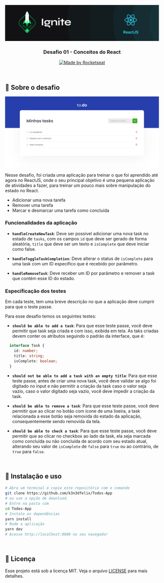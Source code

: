 <img src="screens/ignite.png" alt="Ignite" >

<h3 align="center">
  Desafio 01 - Conceitos do React
</h3>

<p align="center">
  <a href="https://rocketseat.com.br">
    <img alt="Made by Rocketseat" src="https://img.shields.io/badge/made%20by-Rocketseat-%2306b656?style=flat-square">
  </a>
 
</p>

<br>

## :rocket: Sobre o desafio

<p align="center">
  <img src="screens/to.do.png" alt="todo">
</p>

Nesse desafio, foi criada uma aplicação para treinar o que foi aprendido até agora no ReactJS, onde o seu principal objetivo é uma pequena aplicação de atividades a fazer, para treinar um pouco mais sobre manipulação do estado no React.

- Adicionar uma nova tarefa
- Remover uma tarefa
- Marcar e desmarcar uma tarefa como concluída

### Funcionalidades da aplicação

- **`handleCreateNewTask`**: Deve ser possível adicionar uma nova task no estado de `tasks`, com os campos `id` que deve ser gerado de forma aleatória, `title` que deve ser um texto e `isComplete` que deve iniciar como false.

- **`handleToggleTaskCompletion`**: Deve alterar o status de `isComplete` para uma task com um ID específico que é recebido por parâmetro. 

- **`handleRemoveTask`**: Deve receber um ID por parâmetro e remover a task que contém esse ID do estado.

### Específicação dos testes

Em cada teste, tem uma breve descrição no que a aplicação deve cumprir para que o teste passe.

Para esse desafio temos os seguintes testes:

- **`should be able to add a task`**: Para que esse teste passe, você deve permitir que task seja criada e com isso, exibida em tela. As taks criadas devem conter os atributos seguindo o padrão da interface, que é:

```ts
  interface Task {
    id: number;
    title: string;
    isComplete: boolean;
  }
```

- **`should not be able to add a task with an empty title`**: Para que esse teste passe, antes de criar uma nova task, você deve validar se algo foi digitado no input e não permitir a criação da task caso o valor seja vazio, caso o valor digitado seja vazio, você deve impedir a criação da task.

- **`should be able to remove a task`**: Para que esse teste passe, você deve permitir que ao clicar no botão com ícone de uma lixeira, a task relacionada a esse botão seja removida do estado da aplicação, consequentemente sendo removida da tela.

- **`should be able to check a task`**: Para que esse teste passe, você deve permitir que ao clicar no checkbox ao lado da task, ela seja marcada como concluída ou não concluída de acordo com seu estado atual, alterando seu valor de `isComplete` de `false` para `true` ou ao contrário, de `true` para `false`. 

<br>

## :wrench: Instalação e uso

```bash
# Abra um terminal e copie este repositório com o comando
git clone https://github.com/k3n3dfelix/Todos-App
# ou use a opção de download.
# Entre na pasta com 
cd Todos-App
# Instale as dependências
yarn install
# Rode a aplicação
yarn dev
# Acesse http://localhost:8080 no seu navegador
```

<br>

## :memo: Licença

Esse projeto está sob a licença MIT. Veja o arquivo [LICENSE](/LICENSE) para mais detalhes.
